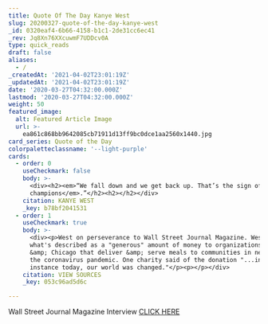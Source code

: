 ```yaml
---
title: Quote Of The Day Kanye West
slug: 20200327-quote-of-the-day-kanye-west
_id: 0320eaf4-6b66-4158-b1c1-2de31cc6ec41
_rev: Jq8Xn76XXcuwmF7UDDcv0A
type: quick_reads
draft: false
aliases:
  - /
_createdAt: '2021-04-02T23:01:19Z'
_updatedAt: '2021-04-02T23:01:19Z'
date: '2020-03-27T04:32:00.000Z'
lastmod: '2020-03-27T04:32:00.000Z'
weight: 50
featured_image:
  alt: Featured Article Image
  url: >-
    ea861c868bb9642085cb71911d13ff9bc0dce1aa2560x1440.jpg
card_series: Quote of the Day
colorpaletteclassname: '--light-purple'
cards:
  - order: 0
    useCheckmark: false
    body: >-
      <div><h2><em>“We fall down and we get back up. That’s the sign of
      champions</em>.”</h2><h2></h2></div>
    citation: KANYE WEST
    _key: b78bf2041531
  - order: 1
    useCheckmark: true
    body: >-
      <div><p>West on perseverance to Wall Street Journal Magazine. West donated
      what's described as a "generous" amount of money to organizations in L.A.
      &amp; Chicago that deliver &amp; serve meals to communities in need amid
      the coronavirus pandemic. One charity said of the donation "...in an
      instance today, our world was changed."</p><p></p></div>
    citation: VIEW SOURCES
    _key: 053c96ad5d6c

---
```

Wall Street Journal Magazine Interview [CLICK HERE](https://www.wsj.com/articles/the-creation-and-the-myth-of-kanye-west-11585139341)